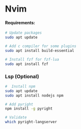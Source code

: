
# Nvim

#### Requirements:

```Bash
# Update packages
sudo apt update

# Add c compiler for some plugins
sudo apt install build-essential

# Install fzf for fzf-lua
sudo apt install fzf
```

### Lsp (Optional)
```bash
#  Install npm
sudo apt update
sudo apt install nodejs npm

# Add pyright
npm install -g pyright

# Validate
which pyright-langserver
```
